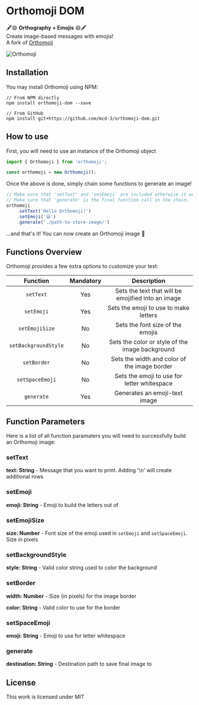 # Orthomoji DOM

🖋️😄 **Orthography + Emojis** 😄🖋️</br>
Create image-based messages with emojis!</br>
A fork of [Orthomoji](https://github.com/mcd-3/orthomoji)

![Orthomoji](./assets/orthomoji_title.png)

## Installation
You may install Orthomoji using NPM:
```shell
// From NPM directly
npm install orthomoji-dom --save

// From GitHub
npm install git+https://github.com/mcd-3/orthomoji-dom.git
```

## How to use
First, you will need to use an instance of the Orthomoji object
```js
import { Orthomoji } from 'orthomoji';

const orthomoji = new Orthomoji(); 
```

Once the above is done, simply chain some functions to generate an image!
```js
// Make sure that 'setText' and 'setEmoji' are included otherwise it won't complete.
// Make sure that 'generate' is the final function call in the chain.
orthomoji
    .setText('Hello Orthomoji!')
    .setEmoji('😃')
    .generate('./path-to-store-image/')
```

...and that's it! You can now create an Orthomoji image 🎉

## Functions Overview
Orthomoji provides a few extra options to customize your text:

| Function               | Mandatory | Description                                        |
|:----------------------:|:---------:|:--------------------------------------------------:|
|`setText`               | Yes       | Sets the text that will be emojified into an image |
|`setEmoji`              | Yes       | Sets the emoji to use to make letters              |
|`setEmojiSize`          | No        | Sets the font size of the emojis                   |
|`setBackgroundStyle`    | No        | Sets the color or style of the image background    |
|`setBorder`             | No        | Sets the width and color of the image border       |
|`setSpaceEmoji`         | No        | Sets the emoji to use for letter whitespace        |
|`generate`              | Yes       | Generates an emoji-text image                      |

## Function Parameters
Here is a list of all function paramaters you will need to successfully build an Orthomoji image:

### setText
**text: String** - Message that you want to print. Adding '\n' will create additional rows

### setEmoji
**emoji: String** - Emoji to build the letters out of

### setEmojiSize
**size: Number** - Font size of the emoji used in `setEmoji` and `setSpaceEmoji`. Size in pixels

### setBackgroundStyle
**style: String** - Valid color string used to color the background

### setBorder
**width: Number** - Size (in pixels) for the image border

**color: String** - Valid color to use for the border

### setSpaceEmoji
**emoji: String** - Emoji to use for letter whitespace

### generate
**destination: String** - Destination path to save final image to

## License
This work is licensed under MIT